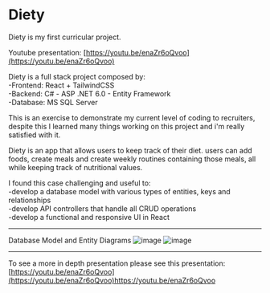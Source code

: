 # Diety
Diety is my first curricular project.  

Youtube presentation: [https://youtu.be/enaZr6oQvoo](https://youtu.be/enaZr6oQvoo)

Diety is a full stack project composed by:  
-Frontend: React + TailwindCSS  
-Backend: C# - ASP .NET 6.0 - Entity Framework  
-Database: MS SQL Server  
  
This is an exercise to demonstrate my current level of coding to recruiters, despite this I learned many things working on this project and i'm really satisfied with it.  
  
Diety is an app that allows users to keep track of their diet. users can add foods, create meals and create weekly routines containing those meals, all while keeping track of nutritional values.  
  
I found this case challenging and useful to:  
-develop a database model with various types of entities, keys and relationships  
-develop API controllers that handle all CRUD operations  
-develop a functional and responsive UI in React

---------------------------------------------------------------------------------------------------------------------------------

Database Model and Entity Diagrams
![image](https://github.com/MattMNC/Diety/assets/98954649/329287d2-aede-4b4f-80f4-26807b11e19e)
![image](https://github.com/MattMNC/Diety/assets/98954649/92ca7dc2-5ce7-4470-b830-e92835634c76)


---------------------------------------------------------------------------------------------------------------------------------

To see a more in depth presentation please see this presentation: [https://youtu.be/enaZr6oQvoo](https://youtu.be/enaZr6oQvoo)https://youtu.be/enaZr6oQvoo
